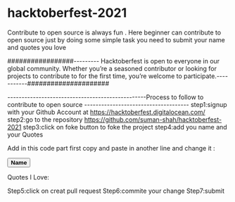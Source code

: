 # hacktoberfest-2021
Contribute to open source is always fun . Here beginner can contribute to open source just by doing some simple task you need to submit your name and quotes you love

#################--------- Hacktoberfest is open to everyone in our global community. Whether you’re a seasoned contributor or looking for projects to contribute to for the first time, you’re welcome to participate.-----------#####################                       

-------------------------------------------------Process to follow to contribute to open source -------------------------------------
step1:signup with your Github Account at https://hacktoberfest.digitalocean.com/                                        
step2:go to the repository https://github.com/suman-shah/hacktoberfest-2021
step3:click on foke button to foke the project
step4:add you name and your Quotes 

Add in this code part first copy and paste in another line and change it :

<button><b>Name</b></button>
<p>Quotes I Love:   </p>

Step5:click on creat pull request 
Step6:commite your change 
Step7:submit

